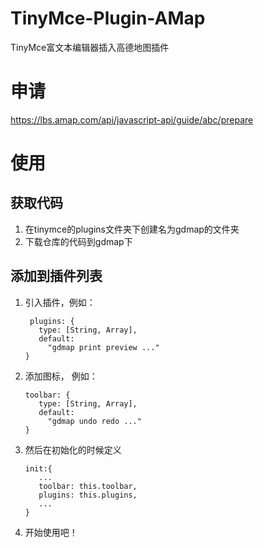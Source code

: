 # TinyMce-Plugin-AMap
TinyMce富文本编辑器插入高德地图插件

# 申请

https://lbs.amap.com/api/javascript-api/guide/abc/prepare

# 使用
## 获取代码
1. 在tinymce的plugins文件夹下创建名为gdmap的文件夹
2. 下载仓库的代码到gdmap下
## 添加到插件列表
1. 引入插件，例如：
   ```
    plugins: {
      type: [String, Array],
      default:
        "gdmap print preview ..."
   }
   ```
2. 添加图标， 例如：
   ```
   toolbar: {
      type: [String, Array],
      default:
        "gdmap undo redo ..."
   }
   ```
3. 然后在初始化的时候定义
   ```
   init:{
      ...
      toolbar: this.toolbar,
      plugins: this.plugins,
      ...
   }
   ```
4. 开始使用吧！
   

